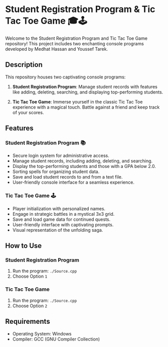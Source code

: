 # Student Registration Program & Tic Tac Toe Game 🎓🕹️

Welcome to the Student Registration Program and Tic Tac Toe Game repository! This project includes two enchanting console programs developed by Medhat Hassan and Youssef Tarek.

## Description

This repository houses two captivating console programs:

1. **Student Registration Program**: Manage student records with features like adding, deleting, searching, and displaying top-performing students.

2. **Tic Tac Toe Game**: Immerse yourself in the classic Tic Tac Toe experience with a magical touch. Battle against a friend and keep track of your scores.

## Features

### Student Registration Program 📚
- Secure login system for administrative access.
- Manage student records, including adding, deleting, and searching.
- Display the top-performing students and those with a GPA below 2.0.
- Sorting spells for organizing student data.
- Save and load student records to and from a text file.
- User-friendly console interface for a seamless experience.

### Tic Tac Toe Game 🕹️
- Player initialization with personalized names.
- Engage in strategic battles in a mystical 3x3 grid.
- Save and load game data for continued quests.
- User-friendly interface with captivating prompts.
- Visual representation of the unfolding saga.

## How to Use

### Student Registration Program
1. Run the program: `./Source.cpp`
2. Choose Option `1`

### Tic Tac Toe Game
1. Run the program: `./Source.cpp`
2. Choose Option `2`

## Requirements

- Operating System: Windows
- Compiler: GCC (GNU Compiler Collection)
